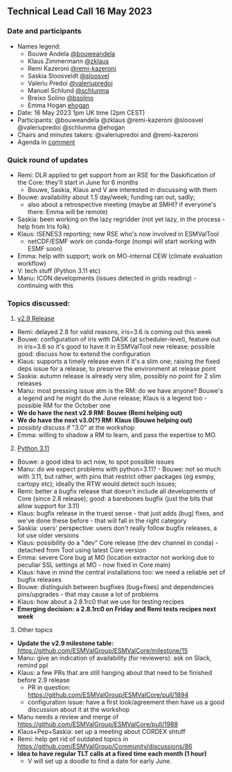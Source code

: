 ## Technical Lead Call 16 May 2023

### Date and participants

- Names legend:
  - Bouwe Andela [@bouweandela](https://github.com/bouweandela)
  - Klaus Zimmermann [@zklaus](https://github.com/zklaus)
  - Remi Kazeroni [@remi-kazeroni](https://github.com/remi-kazeroni)
  - Saskia Sloosveldt [@sloosvel](https://github.com/sloosvel)
  - Valeriu Predoi [@valeriupredoi](https://github.com/valeriupredoi)
  - Manuel Schlund [@schlunma](https://github.com/schlunma)
  - Breixo Solino [@bsolino](https://github.com/bsolino)
  - Emma Hogan [ehogan](https://github.com/ehogan)
- Date: 16 May 2023 1pm UK time (2pm CEST)
- Participants: @bouweandela @zklaus @remi-kazeroni @sloosvel @valeriupredoi @schlunma @ehogan
- Chairs and minutes takers: @valeriupredoi and @remi-kazeroni
- Agenda in [comment](https://github.com/ESMValGroup/Community/discussions/86#discussioncomment-5914977)

### Quick round of updates

- Remi: DLR applied to get support from an RSE for the Daskification of the Core: they'll start in June for 6 months
  - Bouwe, Saskia, Klaus and V are interested in discussing with them
- Bouwe: availability about 1.5 day/week; funding ran out, sadly;
  - also about a retrospective meeting (maybe at SMHI? if everyone's there: Emma will be remote)
- Saskia: been working on the lazy regridder (not yet lazy, in the process - help from Iris folk)
- Klaus: ISENES3 reporting; new RSE who's now involved in ESMValTool
  - netCDF/ESMF work on conda-forge (nompi will start working with ESMF soon)
- Emma: help with support; work on MO-internal CEW (climate evaluation workflow)
- V: tech stuff (Python 3.11 etc)
- Manu: ICON developments (issues detected in grids reading) - continuing with this

### Topics discussed:

1. [v2.9 Release](https://github.com/ESMValGroup/Community/discussions/86#discussioncomment-5653224)

  - Remi: delayed 2.8 for valid reasons, iris=3.6 is coming out this week
  - Bouwe: configuration of iris with DASK (at scheduler-level), feature out in iris=3.6 so it's good to have it in ESMValTool new release; possible good: discuss how to extend the configuration
  - Klaus: supports a timely release even if it's a slim one; raising the fixed deps issue for a release, to preserve the environment at release point
  - Saskia: autumn release is already very slim, possibly no point for 2 slim releases
  - Manu: most pressing issue atm is the RM: do we have anyone? Bouwe's a legend and he might do the June release; Klaus is a legend too - possible RM for the October one
  - **We do have the next v2.9 RM: Bouwe (Remi helping out)**
  - **We do have the next v3.0(?) RM: Klaus (Bouwe helping out)**
  - possibly discuss if "3.0" at the workshop
  - Emma: willing to shadow a RM to learn, and pass the expertise to MO.

2. [Python 3.11](https://github.com/ESMValGroup/Community/discussions/86#discussioncomment-5904325)

  - Bouwe: a good idea to act now, to spot possible issues
  - Manu: do we expect problems with python=3.11? - Bouwe: not so much with 3.11, but rather, with pins that restrict other packages (eg esmpy, cartopy etc); ideally the RTW would detect such issues;
  - Remi: better a bugfix release that doesn't include all developments of Core (since 2.8 release); good: a barebones bugfix (just the bits that allow support for 3.11)
  - Klaus: bugfix release in the truest sense - that just adds (bug) fixes, and we've done these before - that will fall in the right category
  - Saskia: users' perspective: users don't really follow bugfix releases, a lot use older versions
  - Klaus: possibility do a "dev" Core release (the dev channel in conda) - detached from Tool using latest Core version
  - Emma: severe Core bug at MO (location extractor not working due to peculiar SSL settings at MO - now fixed in Core main)
  - Klaus: have in mind the central installations too: we need a reliable set of bugfix releases
  - Bouwe: distinguish between bugfixes (bug+fixes) and dependencies pins/upgrades - that may cause a lot of problems
  - Klaus: how about a 2.8.1rc0 that we use for testing recipes
  - **Emerging decision: a 2.8.1rc0 on Friday and Remi tests recipes next week**

3. Other topics

  - **Update the v2.9 milestone table:** https://github.com/ESMValGroup/ESMValCore/milestone/15
  - Manu: give an indication of availability (for reviewers): ask on Slack, remind ppl
  - Klaus: a few PRs that are still hanging about that need to be finished before 2.9 release
    - PR in question: https://github.com/ESMValGroup/ESMValCore/pull/1894
    - configuration issue: have a first look/agreement then have us a good discussion about it at the workshop
  - Manu needs a review and merge of https://github.com/ESMValGroup/ESMValCore/pull/1988
  - Klaus+Pep+Saskia: set up a meeting about CORDEX shtuff
  - Remi: help get rid of outdated topics in https://github.com/ESMValGroup/Community/discussions/86
  - **Idea to have regular TLT calls at a fixed time each month (1 hour)**
    - V will set up a doodle to find a date for early June.
